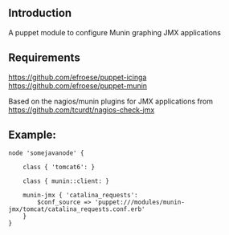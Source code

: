 ## Introduction
A puppet module to configure Munin graphing JMX applications

## Requirements 
https://github.com/efroese/puppet-icinga
https://github.com/efroese/puppet-munin

Based on the nagios/munin plugins for JMX applications from
https://github.com/tcurdt/nagios-check-jmx

## Example:

    node 'somejavanode' {
    
        class { 'tomcat6': }
    
        class { munin::client: }
    
        munin-jmx { 'catalina_requests':
            $conf_source => 'puppet:///modules/munin-jmx/tomcat/catalina_requests.conf.erb'
        }
    }